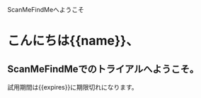 ScanMeFindMeへようこそ

<h1>こんにちは{{name}}、</ h1>
<h2>ScanMeFindMeでのトライアルへようこそ。</h2>
<p>試用期間は{{expires}}に期限切れになります。</p>